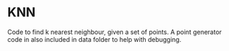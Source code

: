 # KNN
Code to find k nearest neighbour, given a set of points. A point generator code in also included in data folder to help with debugging.
